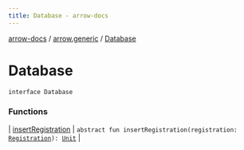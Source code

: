 ```yaml
---
title: Database - arrow-docs
---
```


[arrow-docs](../../index.html) / [arrow.generic](../index.html) / [Database](./index.html)

# Database

`interface Database`

### Functions

| [insertRegistration](insert-registration.html) | `abstract fun insertRegistration(registration: `[`Registration`](../-registration/index.html)`): `[`Unit`](https://kotlinlang.org/api/latest/jvm/stdlib/kotlin/-unit/index.html) |

